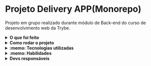 # Projeto Delivery APP(Monorepo)

Projeto em grupo realizado durante módulo de Back-end do curso de desenvolvimento web da Trybe.

<details>
  <summary><strong>O que foi feito</strong></summary></br>

Neste projeto em grupo criamos e integramos tanto o back-end quanto o front-end, criando uma plataforma de delivery de cerveja.

Nesta aplicação, é possível fazer a comunicação entre clientes e pessoas vendedoras: a pessoa cliente faz o pedido via "carrinho de compras" e a pessoa vendedora aprova, prepara e envia esse pedido. Quando o produto é recebido por quem comprou, essa pessoa marca o pedido como "recebido". Ambos possuem detalhes sobre seus pedidos.

Para facilitar o entendimento, podemos dividir a aplicação em 4 fluxos principais, uma validação de status entre cliente e pessoa vendedora e cobertura de testes (front-end e back-end):

Fluxo Comum que possui:

    (1) Tela de Login;
    (2) Tela de Registro;

Fluxo do Cliente que possui:

    (3) Tela de Produtos;
    (4) Tela de Checkout;
    (5) Tela de Pedidos;
    (6) Tela de Detalhes do Pedido;

Fluxo da Pessoa Vendedora que possui:

    (7) Tela de Pedidos;
    (8) Tela de Detalhes/Controle do Pedido;

Validação do Status do Pedido que possui:

    (9) Teste de status sem atualização em tempo real;
    (10) Teste de status com atualização em tempo real;

Fluxo da Pessoa Administradora que possui:

    (11) Tela de gerenciamento de usuários;

Fluxo da Pessoa Vendedora que possui:

    (12) Testes de cobertura.

  A aplicação foi desenvolvida com:

- `Node.js`
- `Javascript`
- `Sequelize`
- `Arquitetura MSC`
- `Express`;
- `MySql`;


</details>
<details>
  <summary><strong>Como rodar o projeto</strong></summary></br>

 Configurações mínimas para execução do projeto:

- Sistema Operacional Distribuição Unix
- Node versão 16.14.0 LTS

**Localmente:**

**Necessita ter um banco de dados(MySql) instalado localmente**

- `npm install` na raiz do projeto;
- `npm run dev` na raiz do projeto;
- `localhost:3000` no browser;

</details>

<details>
  <summary><strong>:memo: Tecnologias utilizadas</strong></summary><br />
  
- `Node.js`
- `Javascript`
- `Sequelize`
- `Arquitetura MSC`
- `Express`;
- `MySql`;

</details>
<details>
  <summary><strong>:memo: Habilidades</strong></summary><br />

- A aderência do código à especificação. O app deve se comportar como especificado no repositório, no protótipo e no Diagrama de ER disponível no projeto;
- A organização do seu código e a arquitetura geral da aplicação (tanto da API quando do front-end);
- A aderência ao padrão REST na API;
- O respeito a estrutura do banco de dados. A implementação não deve adicionar ou remover tabelas, campos ou relacionamentos e a API deve estar preparada para aproveitar essa estrutura por completo;
- A cobertura de testes. Seu código deve ser testável e possuir uma suíte de testes unitários e/ou de integração robusta e com alta cobertura.
- A aderência aos princípios SOLID;

</details>

<details>
  <summary><strong>Devs responsáveis</strong></summary>

- [@FP-Coding](https://github.com/FP-Coding)
- [@isaacost](https://github.com/isaacost)
- [@laisOmena](https://github.com/laisOmena)
- [@Murilo-MRS](https://github.com/Murilo-MRS)

</details>
<!-- Olá, Tryber!
Esse é apenas um arquivo inicial para o README do seu projeto.
É essencial que você preencha esse documento por conta própria, ok?
Não deixe de usar nossas dicas de escrita de README de projetos, e deixe sua criatividade brilhar!
:warning: IMPORTANTE: você precisa deixar nítido:
- quais arquivos/pastas foram desenvolvidos por você; 
- quais arquivos/pastas foram desenvolvidos por outra pessoa estudante;
- quais arquivos/pastas foram desenvolvidos pela Trybe.
-->
